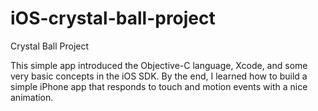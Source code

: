 iOS-crystal-ball-project
========================

Crystal Ball Project

This simple app introduced the Objective-C language, Xcode, and some very basic concepts in the iOS SDK. By the end, I learned how to build a simple iPhone app that responds to touch and motion events with a nice animation.
